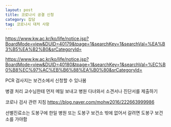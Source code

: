 ```yaml
---
layout: post 
title: 코로나시 공결 신청
category: 잡담
tag: 코로나시 대처 사항
---
```

<https://www.kw.ac.kr/ko/life/notice.jsp?BoardMode=view&DUID=40179&tpage=1&searchKey=1&searchVal=%EA%B3%B5%EA%B2%B0&srCategoryId=>

<https://www.kw.ac.kr/ko/life/notice.jsp?BoardMode=view&DUID=40180&tpage=1&searchKey=1&searchVal=%EC%B0%B8%EC%97%AC%EB%B6%88%EA%B0%80&srCategoryId=>

PCR 검사지는 보건소에서 신청할 수 있나봄

병결 처리
교수님한테 먼저 메일 보내고 병원 다녀와서 소견서나 진단서를 제출하기


코로나 검사 관련 지침
<https://blog.naver.com/mohw2016/222663999986>

선별진료소는 
도봉구에 한일 병원 또는 도봉구 보건소 밖에 없어서 갈려면 도봉구 보건소를 가야함